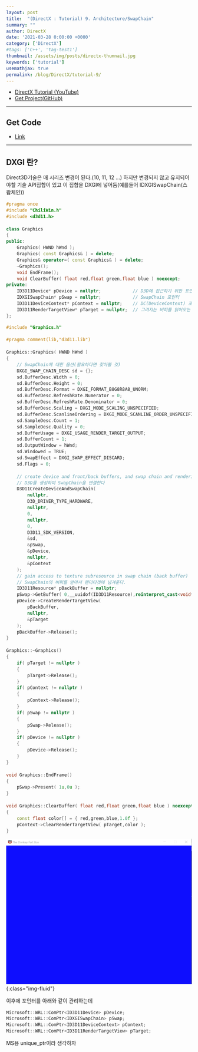 ```yaml
---
layout: post
title:  "(DirectX : Tutorial) 9. Architecture/SwapChain"
summary: ""
author: DirectX
date: '2021-03-28 0:00:00 +0000'
category: ['DirectX']
#tags: ['C++', 'tag-test1']
thumbnail: /assets/img/posts/directx-thumnail.jpg
keywords: ['tutorial']
usemathjax: true
permalink: /blog/DirectX/tutorial-9/
---
```


* [DirectX Tutorial (YouTube)](https://www.youtube.com/watch?v=_4FArgOX1I4&list=PLqCJpWy5Fohd3S7ICFXwUomYW0Wv67pDD)
* [Get Project(GitHub)](https://github.com/EasyCoding-7/DirectX-basic-Tutorial)

---

## Get Code

* [Link](https://github.com/EasyCoding-7/DirectX-basic-Tutorial/tree/master/9)

---

## DXGI 란?

Direct3D기술은 매 시리즈 변경이 된다.(10, 11, 12 …) 하지만 변경되지 않고 유지되어야할 기술 API집합이 있고 이 집합을 DXGI에 넣어둠(예를들어 IDXGISwapChain(스왑체인))

```cpp
#pragma once
#include "ChiliWin.h"
#include <d3d11.h>

class Graphics
{
public:
	Graphics( HWND hWnd );
	Graphics( const Graphics& ) = delete;
	Graphics& operator=( const Graphics& ) = delete;
	~Graphics();
	void EndFrame();
	void ClearBuffer( float red,float green,float blue ) noexcept;
private:
	ID3D11Device* pDevice = nullptr;            // D3D에 접근하기 위한 포인터
	IDXGISwapChain* pSwap = nullptr;            // SwapChain 포인터
	ID3D11DeviceContext* pContext = nullptr;    // DC(DeviceContext) 포인터
	ID3D11RenderTargetView* pTarget = nullptr;  // 그려지는 버퍼를 읽어오는 포인터
};
```

```cpp
#include "Graphics.h"

#pragma comment(lib,"d3d11.lib")

Graphics::Graphics( HWND hWnd )
{
    // SwapChain에 대한 옵션(필요하다면 찾아볼 것)
	DXGI_SWAP_CHAIN_DESC sd = {};
	sd.BufferDesc.Width = 0;
	sd.BufferDesc.Height = 0;
	sd.BufferDesc.Format = DXGI_FORMAT_B8G8R8A8_UNORM;
	sd.BufferDesc.RefreshRate.Numerator = 0;
	sd.BufferDesc.RefreshRate.Denominator = 0;
	sd.BufferDesc.Scaling = DXGI_MODE_SCALING_UNSPECIFIED;
	sd.BufferDesc.ScanlineOrdering = DXGI_MODE_SCANLINE_ORDER_UNSPECIFIED;
	sd.SampleDesc.Count = 1;
	sd.SampleDesc.Quality = 0;
	sd.BufferUsage = DXGI_USAGE_RENDER_TARGET_OUTPUT;
	sd.BufferCount = 1;
	sd.OutputWindow = hWnd;
	sd.Windowed = TRUE;
	sd.SwapEffect = DXGI_SWAP_EFFECT_DISCARD;
	sd.Flags = 0;

	// create device and front/back buffers, and swap chain and rendering context
    // D3D를 생성하며 SwapChain을 연결한다
	D3D11CreateDeviceAndSwapChain(
		nullptr,
		D3D_DRIVER_TYPE_HARDWARE,
		nullptr,
		0,
		nullptr,
		0,
		D3D11_SDK_VERSION,
		&sd,
		&pSwap,
		&pDevice,
		nullptr,
		&pContext
	);
	// gain access to texture subresource in swap chain (back buffer)
    // SwapChain의 버퍼를 받아서 랜더타겟에 넘겨준다.
	ID3D11Resource* pBackBuffer = nullptr;
	pSwap->GetBuffer( 0,__uuidof(ID3D11Resource),reinterpret_cast<void**>(&pBackBuffer) );
	pDevice->CreateRenderTargetView(
		pBackBuffer,
		nullptr,
		&pTarget
	);
	pBackBuffer->Release();
}

Graphics::~Graphics()
{
	if( pTarget != nullptr )
	{
		pTarget->Release();
	}
	if( pContext != nullptr )
	{
		pContext->Release();
	}
	if( pSwap != nullptr )
	{
		pSwap->Release();
	}
	if( pDevice != nullptr )
	{
		pDevice->Release();
	}
}

void Graphics::EndFrame()
{
	pSwap->Present( 1u,0u );
}

void Graphics::ClearBuffer( float red,float green,float blue ) noexcept
{
	const float color[] = { red,green,blue,1.0f };
	pContext->ClearRenderTargetView( pTarget,color );
}
```

![](/assets/img/posts/directx/dxd-basic-12-1.gif){:class="img-fluid"}

이후에 포인터를 아래와 같이 관리하는데

```cpp
Microsoft::WRL::ComPtr<ID3D11Device> pDevice;
Microsoft::WRL::ComPtr<IDXGISwapChain> pSwap;
Microsoft::WRL::ComPtr<ID3D11DeviceContext> pContext;
Microsoft::WRL::ComPtr<ID3D11RenderTargetView> pTarget;
```

MS용 unique_ptr이라 생각하자